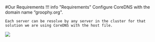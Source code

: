 #Our Requirements
!!! info "Requirements"
    Configure CoreDNS with the domain name “groophy.org".

    Each server can be resolve by any server in the cluster for that solution we are using CoreDNS with the host file.
<img src="https://cncf-branding.netlify.app/img/projects/coredns/horizontal/color/coredns-horizontal-color.png" class="img-fluid">
